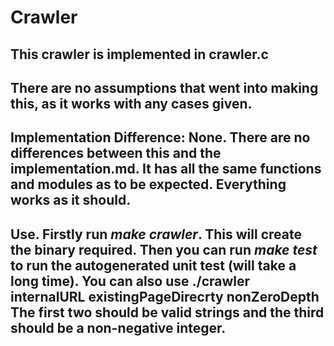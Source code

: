 # Crawler

## This crawler is implemented in crawler.c

## There are no assumptions that went into making this, as it works with any cases given. 

## Implementation Difference: None. There are no differences between this and the implementation.md. It has all the same functions and modules as to be expected. Everything works as it should.

## Use. Firstly run _make crawler_. This will create the binary required. Then you can run _make test_ to run the autogenerated unit test (will take a long time). You can also use ./crawler internalURL existingPageDirecrty nonZeroDepth   The first two should be valid strings and the third should be a non-negative integer.
